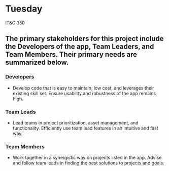 # Tuesday
IT&amp;C 350

## The primary stakeholders for this project include the Developers of the app, Team Leaders, and Team Members. Their primary needs are summarized below.

### Developers
- Develop code that is easy to maintain, low cost, and leverages their existing skill set. Ensure usability and robustness of the app remains high.

### Team Leads
- Lead teams in project prioritization, asset management, and functionality. Efficiently use team lead features in an intuitive and fast way. 

### Team Members
- Work together in a synergistic way on projects listed in the app. Advise and follow team leads in finding the best solutions to projects and goals.

